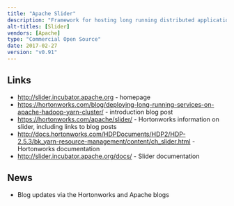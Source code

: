 ```yaml
---
title: "Apache Slider"
description: "Framework for hosting long running distributed applications on YARN, allowing YARN to manage the resources these applications use.  Can handle any application that supports a base set of requirements (including being able to install and run from a tarball), with experimental support for docker packaged applications.  Operates as a YARN application master (the Slider AM), an associated command line interface and lightweight agents to manage running components.  Supports manual scaling, automatic recovery, rolling upgrades and component placement controls, and includes out of the box configuration for a number of applications including Accumulo, HBase, Kafka, Memcached, Solr, Storm and Tomcat.  An incubating Apache project, originally donated in April 2014. Hasn't yet reached a v1.0 milestone, however still under development led by Hortonworks."
alt-titles: [Slider]
vendors: [Apache]
type: "Commercial Open Source"
date: 2017-02-27
version: "v0.91"
---
```

## Links

* <http://slider.incubator.apache.org> - homepage
* <https://hortonworks.com/blog/deploying-long-running-services-on-apache-hadoop-yarn-cluster/> - introduction blog post
* <https://hortonworks.com/apache/slider/> - Hortonworks information on slider, including links to blog posts
* <http://docs.hortonworks.com/HDPDocuments/HDP2/HDP-2.5.3/bk_yarn-resource-management/content/ch_slider.html> - Hortonworks documentation
* <http://slider.incubator.apache.org/docs/> - Slider documentation

## News

* Blog updates via the Hortonworks and Apache blogs